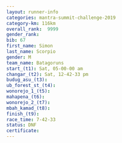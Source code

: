 ```yaml
---
layout: runner-info 
categories: mantra-summit-challenge-2019 
category-km: 116km 
overall_rank:  9999
gender_rank: 
bib: 67
first_name: Simon
last_name: Scorpio
gender: M
team_name: Batagoruns
start_(t1): Sat, 05-00-00 am
changar_(t2): Sat, 12-42-33 pm
budug_asu_(t3): 
ub_forest_st_(t4): 
wonorejo_1_(t5): 
mahapena_(t6): 
wonorejo_2_(t7): 
mbah_kamad_(t8): 
finish_(t9): 
race_time: 7-42-33
status: DNF
certificate: 
---
```

